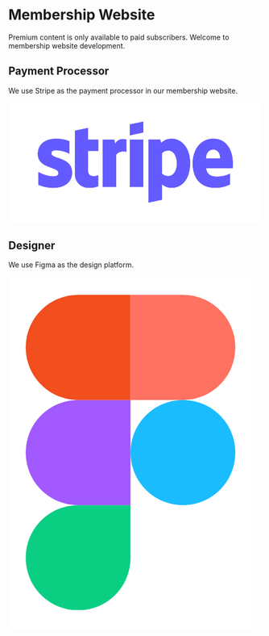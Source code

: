 # Membership Website

Premium content is only available to paid subscribers. Welcome to membership website development.

## Payment Processor

We use Stripe as the payment processor in our membership website.

![](images/stripe.svg)

## Designer

We use Figma as the design platform.

![](images/figma.png)



